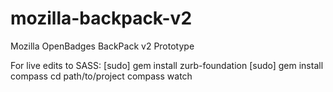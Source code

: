mozilla-backpack-v2
===================

Mozilla OpenBadges BackPack v2 Prototype

For live edits to SASS:
[sudo] gem install zurb-foundation
[sudo] gem install compass
cd path/to/project
compass watch